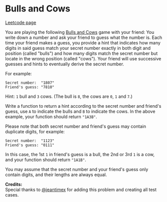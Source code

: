 # Bulls and Cows
[Leetcode page](https://leetcode.com/problems/bulls-and-cows/description)

You are playing the following [Bulls and
Cows](https://en.wikipedia.org/wiki/Bulls_and_Cows) game with your friend: You
write down a number and ask your friend to guess what the number is. Each time
your friend makes a guess, you provide a hint that indicates how many digits
in said guess match your secret number exactly in both digit and position
(called "bulls") and how many digits match the secret number but locate in the
wrong position (called "cows"). Your friend will use successive guesses and
hints to eventually derive the secret number.

For example:

    
    
    Secret number:  "1807"
    Friend's guess: "7810"
    

Hint: `1` bull and `3` cows. (The bull is `8`, the cows are `0`, `1` and `7`.)

Write a function to return a hint according to the secret number and friend's
guess, use `A` to indicate the bulls and `B` to indicate the cows. In the
above example, your function should return `"1A3B"`.

Please note that both secret number and friend's guess may contain duplicate
digits, for example:

    
    
    Secret number:  "1123"
    Friend's guess: "0111"
    

In this case, the 1st `1` in friend's guess is a bull, the 2nd or 3rd `1` is a
cow, and your function should return `"1A1B"`.

You may assume that the secret number and your friend's guess only contain
digits, and their lengths are always equal.

**Credits:**  
Special thanks to [@jeantimex](https://leetcode.com/discuss/user/jeantimex)
for adding this problem and creating all test cases.

